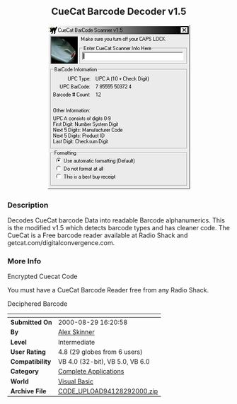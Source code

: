 ﻿<div align="center">

## CueCat Barcode Decoder v1\.5

<img src="PIC20008291728172899.gif">
</div>

### Description

Decodes CueCat barcode Data into readable Barcode alphanumerics. This is the modified v1.5 which detects barcode types and has cleaner code. The CueCat is a Free barcode reader available at Radio Shack and getcat.com/digitalconvergence.com.
 
### More Info
 
Encrypted Cuecat Code

You must have a CueCat Barcode Reader free from any Radio Shack.

Deciphered Barcode


<span>             |<span>
---                |---
**Submitted On**   |2000-08-29 16:20:58
**By**             |[Alex Skinner](https://github.com/Planet-Source-Code/PSCIndex/blob/master/ByAuthor/alex-skinner.md)
**Level**          |Intermediate
**User Rating**    |4.8 (29 globes from 6 users)
**Compatibility**  |VB 4\.0 \(32\-bit\), VB 5\.0, VB 6\.0
**Category**       |[Complete Applications](https://github.com/Planet-Source-Code/PSCIndex/blob/master/ByCategory/complete-applications__1-27.md)
**World**          |[Visual Basic](https://github.com/Planet-Source-Code/PSCIndex/blob/master/ByWorld/visual-basic.md)
**Archive File**   |[CODE\_UPLOAD94128292000\.zip](https://github.com/Planet-Source-Code/alex-skinner-cuecat-barcode-decoder-v1-5__1-11037/archive/master.zip)








